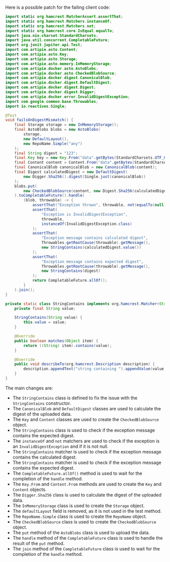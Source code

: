 Here is a possible patch for the failing client code:
```java
import static org.hamcrest.MatcherAssert.assertThat;
import static org.hamcrest.Matchers.instanceOf;
import static org.hamcrest.Matchers.not;
import static org.hamcrest.core.IsEqual.equalTo;
import java.nio.charset.StandardCharsets;
import java.util.concurrent.CompletableFuture;
import org.junit.jupiter.api.Test;
import com.artipie.asto.Content;
import com.artipie.asto.Key;
import com.artipie.asto.Storage;
import com.artipie.asto.memory.InMemoryStorage;
import com.artipie.docker.asto.AstoBlobs;
import com.artipie.docker.asto.CheckedBlobSource;
import com.artipie.docker.digest.CanonicalBlob;
import com.artipie.docker.digest.DefaultDigest;
import com.artipie.docker.digest.Digest;
import com.artipie.docker.digest.Digger;
import com.artipie.docker.error.InvalidDigestException;
import com.google.common.base.Throwables;
import io.reactivex.Single;

@Test
void failsOnDigestMismatch() {
    final Storage storage = new InMemoryStorage();
    final AstoBlobs blobs = new AstoBlobs(
        storage,
        new DefaultLayout(),
        new RepoName.Simple("any")
    );
    final String digest = "123";
    final Key key = new Key.From("data".getBytes(StandardCharsets.UTF_8));
    final Content content = Content.From("data".getBytes(StandardCharsets.UTF_8));
    final CanonicalBlob canonicalBlob = new CanonicalBlob(content);
    final Digest calculatedDigest = new DefaultDigest(
        new Digger.Sha256().digest(Single.just(canonicalBlob))
    );
    blobs.put(
        new CheckedBlobSource(content, new Digest.Sha256(calculatedDigest.value()))
    ).toCompletableFuture().handle(
        (blob, throwable) -> {
            assertThat("Exception thrown", throwable, not(equalTo(null)));
            assertThat(
                "Exception is InvalidDigestException",
                throwable,
                instanceOf(InvalidDigestException.class)
            );
            assertThat(
                "Exception message contains calculated digest",
                Throwables.getRootCause(throwable).getMessage(),
                new StringContains(calculatedDigest.value())
            );
            assertThat(
                "Exception message contains expected digest",
                Throwables.getRootCause(throwable).getMessage(),
                new StringContains(digest)
            );
            return CompletableFuture.allOf();
        }
    ).join();
}

private static class StringContains implements org.hamcrest.Matcher<String> {
    private final String value;

    StringContains(String value) {
        this.value = value;
    }

    @Override
    public boolean matches(Object item) {
        return ((String) item).contains(value);
    }

    @Override
    public void describeTo(org.hamcrest.Description description) {
        description.appendText("string containing ").appendValue(value);
    }
}
```
The main changes are:

* The `StringContains` class is defined to fix the issue with the `StringContains` constructor.
* The `CanonicalBlob` and `DefaultDigest` classes are used to calculate the digest of the uploaded data.
* The `Key` and `Content` classes are used to create the `CheckedBlobSource` object.
* The `StringContains` class is used to check if the exception message contains the expected digest.
* The `instanceOf` and `not` matchers are used to check if the exception is an `InvalidDigestException` and if it is not null.
* The `StringContains` matcher is used to check if the exception message contains the calculated digest.
* The `StringContains` matcher is used to check if the exception message contains the expected digest.
* The `CompletableFuture.allOf()` method is used to wait for the completion of the `handle` method.
* The `Key.From` and `Content.From` methods are used to create the `Key` and `Content` objects.
* The `Digger.Sha256` class is used to calculate the digest of the uploaded data.
* The `InMemoryStorage` class is used to create the `Storage` object.
* The `defaultLayout` field is removed, as it is not used in the test method.
* The `RepoName.Simple` class is used to create the `RepoName` object.
* The `CheckedBlobSource` class is used to create the `CheckedBlobSource` object.
* The `put` method of the `AstoBlobs` class is used to upload the data.
* The `handle` method of the `CompletableFuture` class is used to handle the result of the `put` method.
* The `join` method of the `CompletableFuture` class is used to wait for the completion of the `handle` method.